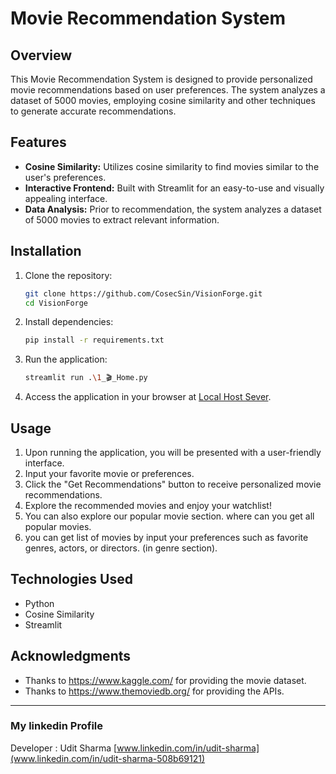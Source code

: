 # Movie Recommendation System

## Overview

This Movie Recommendation System is designed to provide personalized movie recommendations based on user preferences. The system analyzes a dataset of 5000 movies, employing cosine similarity and other techniques to generate accurate recommendations.

## Features

- **Cosine Similarity:** Utilizes cosine similarity to find movies similar to the user's preferences.
- **Interactive Frontend:** Built with Streamlit for an easy-to-use and visually appealing interface.
- **Data Analysis:** Prior to recommendation, the system analyzes a dataset of 5000 movies to extract relevant information.

## Installation

1. Clone the repository:

   ```bash
   git clone https://github.com/CosecSin/VisionForge.git
   cd VisionForge
   ```

2. Install dependencies:

   ```bash
   pip install -r requirements.txt
   ```

3. Run the application:

   ```bash
   streamlit run .\1_🎬_Home.py
   ```

4. Access the application in your browser at [Local Host Sever](http://localhost:8504).

## Usage

1. Upon running the application, you will be presented with a user-friendly interface.
2. Input your favorite movie or preferences.
3. Click the "Get Recommendations" button to receive personalized movie recommendations.
4. Explore the recommended movies and enjoy your watchlist!
5. You can also explore our popular movie section. where can you get all popular movies.
6. you can get list of movies by input your preferences such as favorite genres, actors, or directors. (in genre section).

## Technologies Used

- Python
- Cosine Similarity
- Streamlit


## Acknowledgments

- Thanks to https://www.kaggle.com/ for providing the movie dataset.
- Thanks to https://www.themoviedb.org/ for providing the APIs.

---

### My linkedin Profile

Developer : Udit Sharma
[www.linkedin.com/in/udit-sharma](www.linkedin.com/in/udit-sharma-508b69121)

